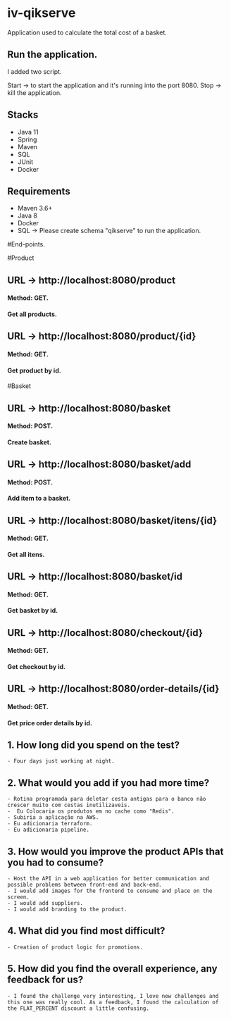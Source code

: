 # iv-qikserve
Application used to calculate the total cost of a basket.

## Run the application.

I added two script.

Start -> to start the application and it's running into the port 8080.
Stop -> kill the application.	

## Stacks

- Java 11
- Spring
- Maven
- SQL
- JUnit
- Docker

## Requirements
- Maven 3.6+
- Java 8
- Docker 
- SQL -> Please create schema "qikserve" to run the application.

#End-points.

#Product

## URL -> http://localhost:8080/product
#### Method: GET.
#### Get all products.

## URL -> http://localhost:8080/product/{id}
#### Method: GET.
#### Get product by id.

#Basket

## URL -> http://localhost:8080/basket
#### Method: POST.
#### Create basket.

## URL -> http://localhost:8080/basket/add
#### Method: POST.
#### Add item to a basket.

## URL -> http://localhost:8080/basket/itens/{id}
#### Method: GET.
#### Get all itens.

## URL -> http://localhost:8080/basket/id
#### Method: GET.
#### Get basket by id.             

## URL -> http://localhost:8080/checkout/{id}
#### Method: GET.
#### Get checkout by id.             

## URL -> http://localhost:8080/order-details/{id}
#### Method: GET.
#### Get price order details by id.             

## 1. How long did you spend on the test?
	- Four days just working at night.

## 2. What would you add if you had more time?
	- Rotina programada para deletar cesta antigas para o banco não crescer muito com cestas inutilizaveis.
	-  Eu Colocaria os produtos em no cache como "Redis".
	- Subiria a aplicação na AWS.
	- Eu adicionaria terraform.
	- Eu adicionaria pipeline.

## 3. How would you improve the product APIs that you had to consume?
	- Host the API in a web application for better communication and possible problems between front-end and back-end.
	- I would add images for the frontend to consume and place on the screen.
	- I would add suppliers.
	- I would add branding to the product.

## 4. What did you find most difficult?
	- Creation of product logic for promotions.

## 5. How did you find the overall experience, any feedback for us?
	- I found the challenge very interesting, I love new challenges and this one was really cool. As a feedback, I found the calculation of the FLAT_PERCENT discount a little confusing.